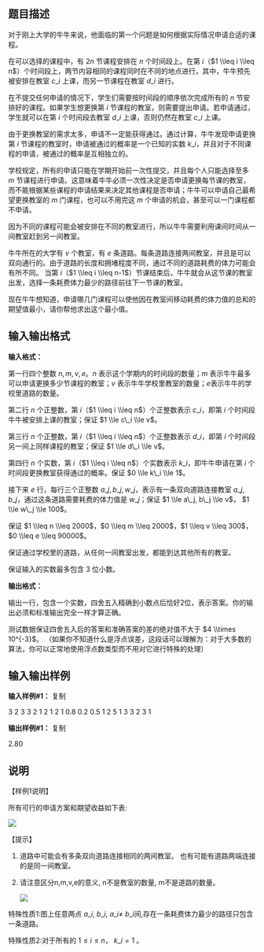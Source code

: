 题目描述
----

对于刚上大学的牛牛来说，他面临的第一个问题是如何根据实际情况申请合适的课程。

在可以选择的课程中，有 $2n$ 节课程安排在 $n$ 个时间段上。在第 $i$（$1 \\leq i \\leq n$）个时间段上，两节内容相同的课程同时在不同的地点进行，其中，牛牛预先被安排在教室 $c\_i$ 上课，而另一节课程在教室 $d\_i$ 进行。

在不提交任何申请的情况下，学生们需要按时间段的顺序依次完成所有的 $n$ 节安排好的课程。如果学生想更换第 $i$ 节课程的教室，则需要提出申请。若申请通过，学生就可以在第 $i$ 个时间段去教室 $d\_i$ 上课，否则仍然在教室 $c\_i$ 上课。

由于更换教室的需求太多，申请不一定能获得通过。通过计算，牛牛发现申请更换第 $i$ 节课程的教室时，申请被通过的概率是一个已知的实数 $k\_i$，并且对于不同课程的申请，被通过的概率是互相独立的。

学校规定，所有的申请只能在学期开始前一次性提交，并且每个人只能选择至多 $m$ 节课程进行申请。这意味着牛牛必须一次性决定是否申请更换每节课的教室，而不能根据某些课程的申请结果来决定其他课程是否申请；牛牛可以申请自己最希望更换教室的 $m$ 门课程，也可以不用完这 $m$ 个申请的机会，甚至可以一门课程都不申请。

因为不同的课程可能会被安排在不同的教室进行，所以牛牛需要利用课间时间从一间教室赶到另一间教室。

牛牛所在的大学有 $v$ 个教室，有 $e$ 条道路。每条道路连接两间教室，并且是可以双向通行的。由于道路的长度和拥堵程度不同，通过不同的道路耗费的体力可能会有所不同。 当第 $i$（$1 \\leq i \\leq n-1$）节课结束后，牛牛就会从这节课的教室出发，选择一条耗费体力最少的路径前往下一节课的教室。

现在牛牛想知道，申请哪几门课程可以使他因在教室间移动耗费的体力值的总和的期望值最小，请你帮他求出这个最小值。

输入输出格式
------

**输入格式：**  

第一行四个整数 $n,m,v,e$。$n$ 表示这个学期内的时间段的数量；$m$ 表示牛牛最多可以申请更换多少节课程的教室；$v$ 表示牛牛学校里教室的数量；$e$表示牛牛的学校里道路的数量。

第二行 $n$ 个正整数，第 $i$（$1 \\leq i \\leq n$）个正整数表示 $c\_i$，即第 $i$ 个时间段牛牛被安排上课的教室；保证 $1 \\le c\_i \\le v$。

第三行 $n$ 个正整数，第 $i$（$1 \\leq i \\leq n$）个正整数表示 $d\_i$，即第 $i$ 个时间段另一间上同样课程的教室；保证 $1 \\le d\_i \\le v$。

第四行 $n$ 个实数，第 $i$（$1 \\leq i \\leq n$）个实数表示 $k\_i$，即牛牛申请在第 $i$ 个时间段更换教室获得通过的概率。保证 $0 \\le k\_i \\le 1$。

接下来 $e$ 行，每行三个正整数 $a\_j, b\_j, w\_j$，表示有一条双向道路连接教室 $a\_j, b\_j$，通过这条道路需要耗费的体力值是 $w\_j$；保证 $1 \\le a\_j, b\_j \\le v$， $1 \\le w\_j \\le 100$。

保证 $1 \\leq n \\leq 2000$，$0 \\leq m \\leq 2000$，$1 \\leq v \\leq 300$，$0 \\leq e \\leq 90000$。

保证通过学校里的道路，从任何一间教室出发，都能到达其他所有的教室。

保证输入的实数最多包含 $3$ 位小数。

**输出格式：**  

输出一行，包含一个实数，四舍五入精确到小数点后恰好$2$位，表示答案。你的输出必须和标准输出完全一样才算正确。

测试数据保证四舍五入后的答案和准确答案的差的绝对值不大于 $4 \\times 10^{-3}$。 （如果你不知道什么是浮点误差，这段话可以理解为：对于大多数的算法，你可以正常地使用浮点数类型而不用对它进行特殊的处理）

输入输出样例
------

**输入样例#1：** 复制

3 2 3 3
2 1 2
1 2 1
0.8 0.2 0.5 
1 2 5
1 3 3
2 3 1

**输出样例#1：** 复制

2.80

说明
--

【样例1说明】

所有可行的申请方案和期望收益如下表:

![](https://cdn.luogu.org/upload/pic/3442.png)

【提示】

1.  道路中可能会有多条双向道路连接相同的两间教室。 也有可能有道路两端连接的是同一间教室。
2.  请注意区分n,m,v,e的意义, n不是教室的数量, m不是道路的数量。
    
    ![](https://cdn.luogu.org/upload/pic/3443.png)
    

特殊性质1:图上任意两点 $a\_i$, $b\_i$, $a\_i$≠ $b\_i$间,存在一条耗费体力最少的路径只包含一条道路。

特殊性质2:对于所有的 $1≤ i≤ n$， $k\_i= 1$ 。